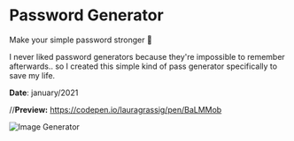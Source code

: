 # Password Generator 
Make your simple password stronger 💪 


I never liked password generators because they're impossible to remember afterwards.. 
so I created this simple kind of pass generator specifically to save my life.

**Date**: january/2021

//**Preview:** https://codepen.io/lauragrassig/pen/BaLMMob

![Image Generator](https://github.com/PauloDavisr1/Gerador-de-senha/assets/96534390/b5425c69-ff62-48ce-964e-5312770c44b9)


